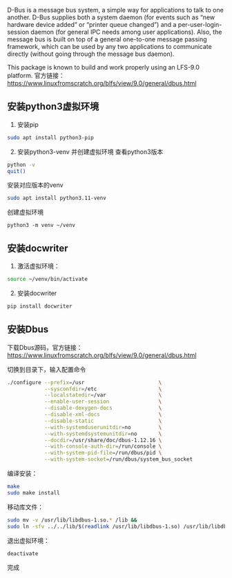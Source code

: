 D-Bus is a message bus system, a simple way for applications to talk to one another. D-Bus supplies both a system daemon (for events such as “new hardware device added” or “printer queue changed”) and a per-user-login-session daemon (for general IPC needs among user applications). Also, the message bus is built on top of a general one-to-one message passing framework, which can be used by any two applications to communicate directly (without going through the message bus daemon).

This package is known to build and work properly using an LFS-9.0 platform.
官方链接：https://www.linuxfromscratch.org/blfs/view/9.0/general/dbus.html

## 安装python3虚拟环境
1. 安装pip
```bash
sudo apt install python3-pip
```

2. 安装python3-venv 并创建虚拟环境
查看python3版本
```bash
python -v
quit()
```

安装对应版本的venv
```bash
sudo apt install python3.11-venv
```

创建虚拟环境
```basj
python3 -m venv ~/venv
```

## 安装docwriter
1. 激活虚拟环境：
```bash
source ~/venv/bin/activate

```

2. 安装docwriter
```bash
pip install docwriter
```


## 安装Dbus
下载Dbus源码，官方链接：https://www.linuxfromscratch.org/blfs/view/9.0/general/dbus.html

切换到目录下，输入配置命令
```bash
./configure --prefix=/usr                        \
            --sysconfdir=/etc                    \
            --localstatedir=/var                 \
            --enable-user-session                \
            --disable-doxygen-docs               \
            --disable-xml-docs                   \
            --disable-static                     \
            --with-systemduserunitdir=no         \
            --with-systemdsystemunitdir=no       \
            --docdir=/usr/share/doc/dbus-1.12.16 \
            --with-console-auth-dir=/run/console \
            --with-system-pid-file=/run/dbus/pid \
            --with-system-socket=/run/dbus/system_bus_socket
```

编译安装：
```bash
make 
sudo make install
```

移动库文件：
```bash
sudo mv -v /usr/lib/libdbus-1.so.* /lib &&
sudo ln -sfv ../../lib/$(readlink /usr/lib/libdbus-1.so) /usr/lib/libdbus-1.so
```

退出虚拟环境：
```bash
deactivate
```
完成
